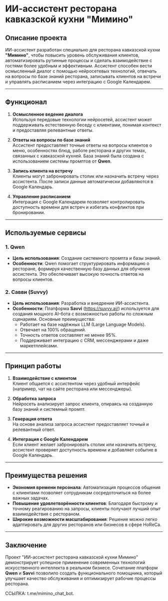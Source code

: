 # ИИ-ассистент ресторана кавказской кухни "Мимино"

## Описание проекта

ИИ-ассистент разработан специально для ресторана кавказской кухни **"Мимино"**, чтобы повысить уровень обслуживания клиентов, автоматизировать рутинные процессы и сделать взаимодействие с гостями более удобным и эффективным. Ассистент способен вести осмысленный диалог с помощью нейросетевых технологий, отвечать на вопросы по базе знаний ресторана, записывать клиентов на встречи и управлять расписанием через интеграцию с Google Календарем.

---

## Функционал

1. **Осмысленное ведение диалога**  
   Используя передовые технологии нейросетей, ассистент может поддерживать естественную беседу с клиентами, понимая контекст и предоставляя релевантные ответы.

2. **Ответы на вопросы по базе знаний**  
   Ассистент предоставляет точные ответы на вопросы клиентов о меню, особенностях блюд, работе ресторана и других темах, связанных с кавказской кухней. База знаний была создана с использованием системы промптов от **Qwen**.

3. **Запись клиента на встречу**  
   Клиенты могут забронировать столик или назначить встречу через ассистента. После записи данные автоматически добавляются в Google Календарь.

4. **Управление расписанием**  
   Интеграция с Google Календарем позволяет контролировать доступность времени для встреч и избегать конфликтов при бронировании.

---

## Используемые сервисы

### 1. **Qwen**
   - **Цель использования**: Создание системного промпта и базы знаний.
   - **Особенности**: Qwen помогает структурировать информацию о ресторане, формируя качественную базу данных для обучения ассистента. Это обеспечивает высокую точность ответов на вопросы клиентов.

### 2. **Савви (Suvvy)**
   - **Цель использования**: Разработка и внедрение ИИ-ассистента.
   - **Особенности**: Платформа **Savvi** (https://suvvy.ai/) используется для создания мощного AI-бота с возможностью работы по сложным сценариям. Основные преимущества:
     - Работает на базе надёжных LLM (Large Language Models).
     - Отвечает на 100% обращений.
     - Точность ответов составляет не менее 95%.
     - Поддерживает интеграцию с CRM, мессенджерами и даже маркетплейсами.

---

## Принцип работы

1. **Взаимодействие с клиентом**  
   Клиент общается с ассистентом через удобный интерфейс (например, чат на сайте ресторана или мессенджеры).

2. **Обработка запроса**  
   Нейросеть анализирует запрос клиента, опираясь на созданную базу знаний и системный промпт.

3. **Генерация ответа**  
   На основе анализа запроса ассистент предоставляет точный и релевантный ответ.

4. **Интеграция с Google Календарем**  
   Если клиент желает забронировать столик или назначить встречу, ассистент проверяет доступность времени и добавляет событие в Google Календарь.

---

## Преимущества решения

- **Экономия времени персонала**: Автоматизация процессов общения с клиентами позволяет сотрудникам сосредоточиться на более важных задачах.
- **Повышение удовлетворённости клиентов**: Благодаря быстрому и точному реагированию на запросы, клиенты получают лучший опыт взаимодействия с рестораном.
- **Широкие возможности масштабирования**: Решение можно легко адаптировать для других ресторанов или бизнесов в сфере HoReCa.

---

## Заключение

Проект "ИИ-ассистент ресторана кавказской кухни Мимино" демонстрирует успешное применение современных технологий искусственного интеллекта в реальном бизнесе. Сочетание платформ **Qwen** и **Savvi** позволило создать функционального помощника, который улучшает качество обслуживания и оптимизирует рабочие процессы ресторана.

ССЫЛКА: t.me/mimino_chat_bot.
